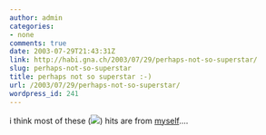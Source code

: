```yaml
---
author: admin
categories:
- none
comments: true
date: 2003-07-29T21:43:31Z
link: http://habi.gna.ch/2003/07/29/perhaps-not-so-superstar/
slug: perhaps-not-so-superstar
title: perhaps not so superstar :-)
url: /2003/07/29/perhaps-not-so-superstar/
wordpress_id: 241
---
```


i think most of these ([![](http://habi.gna.ch/blog/images/Bildli2-tm.jpg)](http://habi.gna.ch/blog/images/Bildli2.jpg)) hits are from [myself](http://bild.li)....
